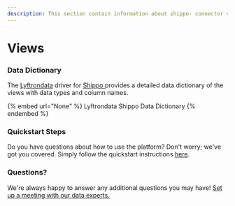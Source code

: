 ```yaml
---
description: This section contain information about shippo- connector views information
---
```


# Views

### Data Dictionary

The [Lyftrondata](https://www.lyftrondata.com/) driver for [Shippo ](None/)[ ](https://www.lyftrondata.com/integration/shippo-/)provides a detailed data dictionary of the views with data types and column names.

{% embed url="None" %}
Lyftrondata Shippo  Data Dictionary
{% endembed %}

### Quickstart Steps

Do you have questions about how to use the platform? Don't worry; we've got you covered. Simply follow the quickstart instructions [here](../README.md).

### Questions? <a href="#questions" id="questions"></a>

We're always happy to answer any additional questions you may have! [Set up a meeting with our data experts.](https://www.lyftrondata.com/book-a-meeting/)


